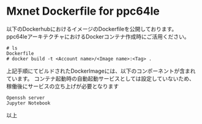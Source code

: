 # Mxnet Dockerfile for ppc64le
以下のDockerhubにおけるイメージのDockerfileを公開しております。 ppc64leアーキテクチャにおけるDockerコンテナ作成時にご活用ください。

```
# ls
Dockerfile
# docker build -t <Account name>/<Image name>:<Tag> .
```

上記手順にてビルドされたDockerImageには、以下のコンポーネントが含まれています。 コンテナ起動時の自動起動サービスとしては設定していないため、稼働後にサービスの立ち上げが必要となります

    Openssh server
    Jupyter Notebook

以上
